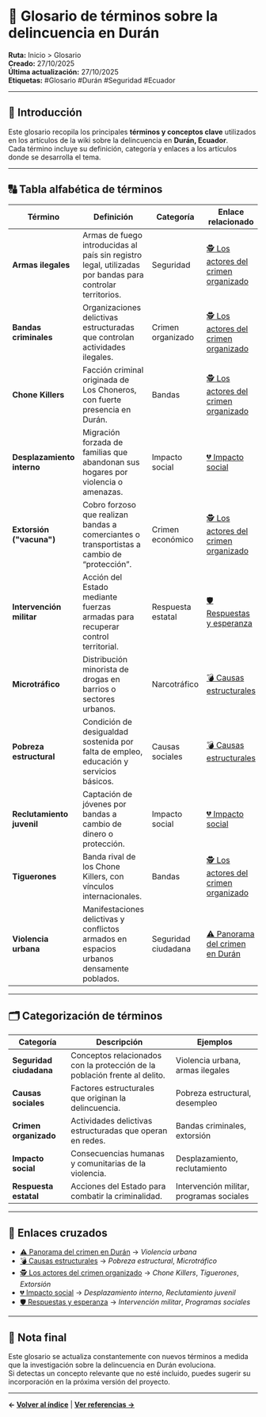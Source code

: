 # 📘 Glosario de términos sobre la delincuencia en Durán

**Ruta:** Inicio > Glosario  
**Creado:** 27/10/2025  
**Última actualización:** 27/10/2025  
**Etiquetas:** #Glosario #Durán #Seguridad #Ecuador  

---

## 🧾 Introducción

Este glosario recopila los principales **términos y conceptos clave** utilizados en los artículos de la wiki sobre la delincuencia en **Durán, Ecuador**.  
Cada término incluye su definición, categoría y enlaces a los artículos donde se desarrolla el tema.

---

## 🔠 Tabla alfabética de términos

| Término | Definición | Categoría | Enlace relacionado |
|----------|-------------|------------|--------------------|
| **Armas ilegales** | Armas de fuego introducidas al país sin registro legal, utilizadas por bandas para controlar territorios. | Seguridad | [🕵️ Los actores del crimen organizado](articulo-3.md) |
| **Bandas criminales** | Organizaciones delictivas estructuradas que controlan actividades ilegales. | Crimen organizado | [🕵️ Los actores del crimen organizado](articulo-3.md) |
| **Chone Killers** | Facción criminal originada de Los Choneros, con fuerte presencia en Durán. | Bandas | [🕵️ Los actores del crimen organizado](articulo-3.md) |
| **Desplazamiento interno** | Migración forzada de familias que abandonan sus hogares por violencia o amenazas. | Impacto social | [💔 Impacto social](articulo-4.md) |
| **Extorsión ("vacuna")** | Cobro forzoso que realizan bandas a comerciantes o transportistas a cambio de “protección”. | Crimen económico | [🕵️ Los actores del crimen organizado](articulo-3.md) |
| **Intervención militar** | Acción del Estado mediante fuerzas armadas para recuperar control territorial. | Respuesta estatal | [🛡️ Respuestas y esperanza](articulo-5.md) |
| **Microtráfico** | Distribución minorista de drogas en barrios o sectores urbanos. | Narcotráfico | [💣 Causas estructurales](articulo-2.md) |
| **Pobreza estructural** | Condición de desigualdad sostenida por falta de empleo, educación y servicios básicos. | Causas sociales | [💣 Causas estructurales](articulo-2.md) |
| **Reclutamiento juvenil** | Captación de jóvenes por bandas a cambio de dinero o protección. | Impacto social | [💔 Impacto social](articulo-4.md) |
| **Tiguerones** | Banda rival de los Chone Killers, con vínculos internacionales. | Bandas | [🕵️ Los actores del crimen organizado](articulo-3.md) |
| **Violencia urbana** | Manifestaciones delictivas y conflictos armados en espacios urbanos densamente poblados. | Seguridad ciudadana | [⚠️ Panorama del crimen en Durán](articulo-1.md) |

---

## 🗂️ Categorización de términos

| Categoría | Descripción | Ejemplos |
|------------|-------------|-----------|
| **Seguridad ciudadana** | Conceptos relacionados con la protección de la población frente al delito. | Violencia urbana, armas ilegales |
| **Causas sociales** | Factores estructurales que originan la delincuencia. | Pobreza estructural, desempleo |
| **Crimen organizado** | Actividades delictivas estructuradas que operan en redes. | Bandas criminales, extorsión |
| **Impacto social** | Consecuencias humanas y comunitarias de la violencia. | Desplazamiento, reclutamiento |
| **Respuesta estatal** | Acciones del Estado para combatir la criminalidad. | Intervención militar, programas sociales |

---

## 🔗 Enlaces cruzados

- [⚠️ Panorama del crimen en Durán](articulo-1.md) → *Violencia urbana*  
- [💣 Causas estructurales](articulo-2.md) → *Pobreza estructural*, *Microtráfico*  
- [🕵️ Los actores del crimen organizado](articulo-3.md) → *Chone Killers*, *Tiguerones*, *Extorsión*  
- [💔 Impacto social](articulo-4.md) → *Desplazamiento interno*, *Reclutamiento juvenil*  
- [🛡️ Respuestas y esperanza](articulo-5.md) → *Intervención militar*, *Programas sociales*  

---

## 📘 Nota final

Este glosario se actualiza constantemente con nuevos términos a medida que la investigación sobre la delincuencia en Durán evoluciona.  
Si detectas un concepto relevante que no esté incluido, puedes sugerir su incorporación en la próxima versión del proyecto.

---

**← [Volver al índice](index.md)** | **[Ver referencias →](referencias.md)**
